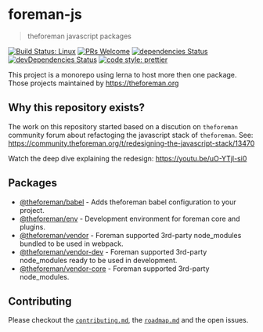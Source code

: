 # foreman-js

> theforeman javascript packages

[![Build Status: Linux](https://img.shields.io/travis/theforeman/foreman-js/master.svg?style=flat-square)](https://travis-ci.org/theforeman/foreman-js)
[![PRs Welcome](https://img.shields.io/badge/PRs-welcome-brightgreen.svg?style=flat-square)](http://makeapullrequest.com)
[![dependencies Status](https://david-dm.org/theforeman/foreman-js/status.svg)](https://david-dm.org/theforeman/foreman-js)
[![devDependencies Status](https://david-dm.org/theforeman/foreman-js/dev-status.svg)](https://david-dm.org/theforeman/foreman-js?type=dev)
[![code style: prettier](https://img.shields.io/badge/code_style-prettier-ff69b4.svg?style=flat-square)](https://github.com/prettier/prettier)

This project is a monorepo using lerna to host more then one package.
Those projects maintained by https://theforeman.org

## Why this repository exists?

The work on this repository started based on a discution on `theforeman` community forum about refactoging the javascript stack of `theforeman`.
See: https://community.theforeman.org/t/redesigning-the-javascript-stack/13470

Watch the deep dive explaining the redesign:
https://youtu.be/uO-YTjl-si0

## Packages

- [@theforeman/babel](packages/babel) - Adds theforeman babel configuration to your project.
- [@theforeman/env](packages/env) - Development environment for foreman core and plugins.
- [@theforeman/vendor](packages/vendor) - Foreman supported 3rd-party node_modules bundled to be used in webpack.
- [@theforeman/vendor-dev](packages/vendor-dev) - Foreman supported 3rd-party node_modules ready to be used in development.
- [@theforeman/vendor-core](packages/vendor-core) - Foreman supported 3rd-party node_modules.

## Contributing

Please checkout the [`contributing.md`](./contributing.md), the [`roadmap.md`](./roadmap.md) and the open issues.
